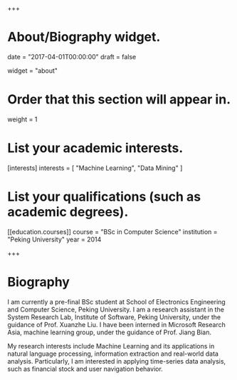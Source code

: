 +++
# About/Biography widget.

date = "2017-04-01T00:00:00"
draft = false

widget = "about"

# Order that this section will appear in.
weight = 1

# List your academic interests.
[interests]
  interests = [
    "Machine Learning",
    "Data Mining"
  ]

# List your qualifications (such as academic degrees).


[[education.courses]]
  course = "BSc in Computer Science"
  institution = "Peking University"
  year = 2014

 
+++

# Biography

I am currently a pre-final BSc student at School of Electronics Engineering and Computer Science, Peking University. I am a research assistant in the System Research Lab, Institute of Software, Peking University, under the guidance of Prof. Xuanzhe Liu. I have been interned in Microsoft Research Asia, machine learning group, under the guidance of Prof. Jiang Bian.

My research interests include Machine Learning and its applications in natural language processing, information extraction and real-world data analysis. Particularly, I am interested in applying time-series data analysis, such as financial stock and user navigation behavior.



